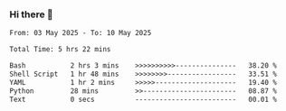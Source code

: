 ### Hi there 👋

<!--
**ututono/ututono** is a ✨ _special_ ✨ repository because its `README.md` (this file) appears on your GitHub profile.

Here are some ideas to get you started:

- 🔭 I’m currently working on ...
- 🌱 I’m currently learning ...
- 👯 I’m looking to collaborate on ...
- 🤔 I’m looking for help with ...
- 💬 Ask me about ...
- 📫 How to reach me: ...
- 😄 Pronouns: ...
- ⚡ Fun fact: ...
-->



<!--START_SECTION:waka-->

```txt
From: 03 May 2025 - To: 10 May 2025

Total Time: 5 hrs 22 mins

Bash           2 hrs 3 mins    >>>>>>>>>>---------------   38.20 %
Shell Script   1 hr 48 mins    >>>>>>>>-----------------   33.51 %
YAML           1 hr 2 mins     >>>>>--------------------   19.40 %
Python         28 mins         >>-----------------------   08.87 %
Text           0 secs          -------------------------   00.01 %
```

<!--END_SECTION:waka-->
